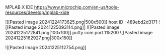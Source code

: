 MPLAB X IDE
https://www.microchip.com/en-us/tools-resources/develop/mplab-xide

![[Pasted image 20241224173625.png|500x500]]
host ID : 489ebd2d3171 
![[Pasted image 20241225093114.png]]
![[Pasted image 20241225172841.png|100x100]]
putty com port 115200
![[Pasted image 20241225162927.png|300x150]]

![[Pasted image 20241225112754.png]]

